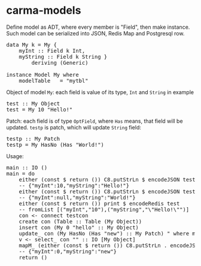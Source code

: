 carma-models
============

Define model as ADT, where every member is "Field", then make instance.
Such model can be serialized into JSON, Redis Map and Postgresql row.

<pre>
data My k = My {
    myInt :: Field k Int,
    myString :: Field k String }
        deriving (Generic)

instance Model My where
    modelTable _ = "mytbl"
</pre>

Object of model <code>My</code>: each field is value of its type, <code>Int</code> and <code>String</code> in example

<pre>
test :: My Object
test = My 10 "Hello!"
</pre>

Patch: each field is of type <code>OptField</code>, where <code>Has</code> means, that field will be updated.
<code>testp</code> is patch, which will update <code>String</code> field:

<pre>
testp :: My Patch
testp = My HasNo (Has "World!")
</pre>

Usage:

<pre>
main :: IO ()
main = do
    either (const $ return ()) C8.putStrLn $ encodeJSON test
    -- {"myInt":10,"myString":"Hello!"}
    either (const $ return ()) C8.putStrLn $ encodeJSON testp
    -- {"myInt":null,"myString":"World!"}
    either (const $ return ()) print $ encodeRedis test
    -- fromList [("myInt","10"),("myString","\"Hello!\"")]
    con &lt;- connect testcon
    create con (Table :: Table (My Object))
    insert con (My 0 "hello" :: My Object)
    update_ con (My HasNo (Has "new") :: My Patch) " where myint = 0"
    v &lt;- select_ con "" :: IO [My Object]
    mapM_ (either (const $ return ()) C8.putStrLn . encodeJSON) v
    -- {"myInt":0,"myString":"new"}
    return ()
</pre>
